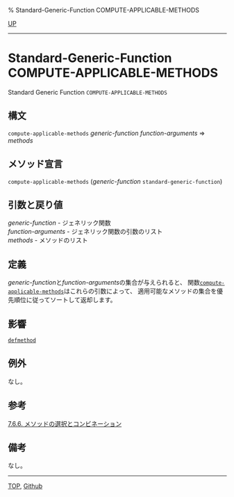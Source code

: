 % Standard-Generic-Function COMPUTE-APPLICABLE-METHODS

[UP](7.7.html)  

---

# Standard-Generic-Function COMPUTE-APPLICABLE-METHODS


Standard Generic Function `COMPUTE-APPLICABLE-METHODS`


## 構文

`compute-applicable-methods` *generic-function* *function-arguments* => *methods*


## メソッド宣言

`compute-applicable-methods` (*generic-function* `standard-generic-function`)


## 引数と戻り値

*generic-function* - ジェネリック関数  
*function-arguments* - ジェネリック関数の引数のリスト  
*methods* - メソッドのリスト


## 定義

*generic-function*と*function-arguments*の集合が与えられると、
関数[`compute-applicable-methods`](7.7.compute-applicable-methods.html)はこれらの引数によって、
適用可能なメソッドの集合を優先順位に従ってソートして返却します。


## 影響

[`defmethod`](7.7.defmethod.html)


## 例外

なし。


## 参考

[7.6.6. メソッドの選択とコンビネーション](7.6.6.html)


## 備考

なし。


---
[TOP](index.html),  [Github](https://github.com/nptcl/npt-japanese)

